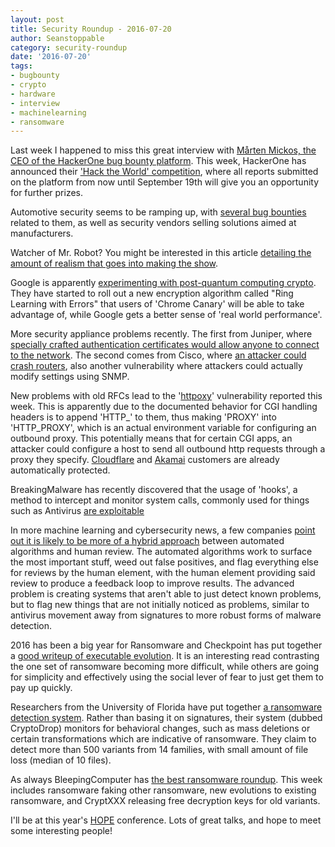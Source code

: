 ```yaml
---
layout: post
title: Security Roundup - 2016-07-20
author: Seanstoppable
category: security-roundup
date: '2016-07-20'
tags:
- bugbounty
- crypto
- hardware
- interview
- machinelearning
- ransomware
---
```


Last week I happened to miss this great interview with [Mårten Mickos, the CEO 
of the HackerOne bug bounty platform](https://hackerone.com/blog/interview-with-marten-mickos). 
This week, HackerOne has announced their ['Hack the World' 
competition](https://hackerone.com/hacktheworld/2016), where all reports 
submitted on the platform from now until September 19th will give you an 
opportunity for further prizes.

Automotive security seems to be ramping up, with [several bug 
bounties](http://arstechnica.com/cars/2016/07/bug-bounties-and-automotive-firewalls-dealing-with-the-car-hacker-threat/) 
related to them, as well as security vendors selling solutions aimed at 
manufacturers.

Watcher of Mr. Robot? You might be interested in this article [detailing the 
amount of realism that goes into making the 
show](http://arstechnica.com/the-multiverse/2016/07/expect-mr-robots-take-on-the-fbi-to-be-very-real-thanks-to-a-former-employee/).

Google is apparently [experimenting with post-quantum computing 
crypto](http://arstechnica.com/security/2016/07/https-crypto-is-on-the-brink-of-collapse-google-has-a-plan-to-fix-it/). 
They have started to roll out a new encryption algorithm called "Ring Learning 
with Errors" that users of 'Chrome Canary' will be able to take advantage of, 
while Google gets a better sense of 'real world performance'.

More security appliance problems recently. The first from Juniper, where 
[specially crafted authentication certificates would allow anyone to connect to 
the network](http://arstechnica.com/security/2016/07/crypto-flaw-made-it-easy-for-attackers-to-snoop-on-juniper-customers/). 
The second comes from Cisco, where [an attacker could crash 
routers](https://threatpost.com/cisco-patches-dos-flaw-in-ncs-6000-routers/119296/), 
also another vulnerability where attackers could actually modify settings using 
SNMP.

New problems with old RFCs lead to the '[httpoxy](https://httpoxy.org/)' 
vulnerability reported this week. This is apparently due to the documented 
behavior for CGI handling headers is to append 'HTTP_' to them, thus making 
'PROXY' into 'HTTP_PROXY', which is an actual environment variable for 
configuring an outbound proxy. This potentially means that for certain CGI apps, 
an attacker could configure a host to send all outbound http requests through a 
proxy they specify. [Cloudflare](https://blog.cloudflare.com/cloudflare-sites-protected-from-httpoxy/) 
and [Akamai](https://blogs.akamai.com/2016/07/akamai-mitigates-httpoxy-vulnerability.html) 
customers are already automatically protected.

BreakingMalware has recently discovered that the usage of 'hooks', a method to 
intercept and monitor system calls, commonly used for things such as Antivirus 
[are  exploitable](http://breakingmalware.com/vulnerabilities/captain-hook-pirating-avs-bypass-exploit-mitigations/) 

In more machine learning and cybersecurity news, a few companies [point out it 
is likely to be more of a hybrid 
approach](http://www.zdnet.com/article/why-ai-could-be-the-key-to-turning-the-tide-in-the-fight-against-cybercrime/#ftag=RSSbaffb68) 
between automated algorithms and human review. The automated algorithms work to 
surface the most important stuff, weed out false positives, and flag everything 
else for reviews by the human element, with the human element providing said 
review to produce a feedback loop to improve results. The advanced problem is 
creating systems that aren't able to just detect known problems, but to flag 
new things that are not initially noticed as problems, similar to antivirus 
movement away from signatures to more robust forms of malware detection.

2016 has been a big year for Ransomware and Checkpoint has put together a [good 
writeup of executable evolution](http://blog.checkpoint.com/2016/07/14/14181/). 
It is an interesting read contrasting the one set of ransomware becoming more 
difficult, while others are going for simplicity and effectively using the 
social lever of fear to just get them to pay up quickly.

Researchers from the University of Florida have put together [a ransomware 
detection system](https://threatpost.com/academics-build-early-warning-ransomware-detection-system/119288/). 
Rather than basing it on signatures, their system (dubbed CryptoDrop) monitors 
for behavioral changes, such as mass deletions or certain transformations which 
  are indicative of ransomware. They claim to detect more than 500 variants from 
  14 families, with small amount of file loss (median of 10 files).

As always BleepingComputer has [the best ransomware 
roundup](http://www.bleepingcomputer.com/news/security/the-week-in-ransomware-july-15-2016-cryptxxx-unlock92-wildfire-locker-and-more/). 
This week includes ransomware faking other ransomware, new evolutions to 
existing ransomware, and CryptXXX releasing free decryption keys for old 
variants.

I'll be at this year's [HOPE](https://hope.net/) conference. Lots of great 
talks, and hope to meet some interesting people!
